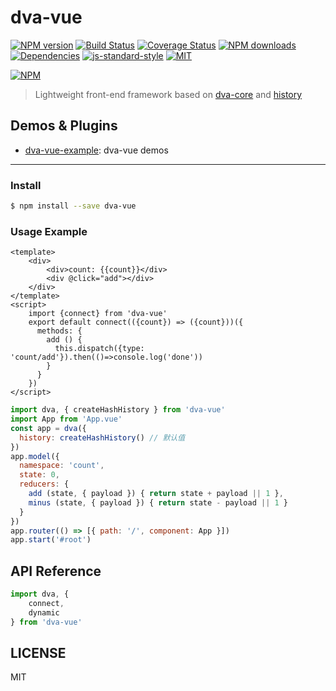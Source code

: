 # dva-vue

[![NPM version](https://img.shields.io/npm/v/dva-vue.svg?style=flat)](https://npmjs.org/package/dva-vue)
[![Build Status](https://img.shields.io/travis/jetsly/dva-vue.svg?style=flat)](https://travis-ci.org/jetsly/dva-vue)
[![Coverage Status](https://img.shields.io/coveralls/jetsly/dva-vue.svg?style=flat)](https://coveralls.io/r/jetsly/dva-vue)
[![NPM downloads](http://img.shields.io/npm/dm/dva-vue.svg?style=flat)](https://npmjs.org/package/dva-vue)
[![Dependencies](https://david-dm.org/jetsly/dva-vue/status.svg)](https://david-dm.org/jetsly/dva-vue)
[![js-standard-style](https://img.shields.io/badge/code%20style-standard-brightgreen.svg)](http://standardjs.com)
[![MIT](https://img.shields.io/dub/l/vibe-d.svg?style=flat-square)](http://opensource.org/licenses/MIT)

[![NPM](https://nodei.co/npm/dva-vue.png?downloads=true&downloadRank=true&stars=true)](https://nodei.co/npm/dva-vue/)

> Lightweight front-end framework based on [dva-core](https://github.com/dvajs/dva/tree/master/packages/dva-core) and [history](https://github.com/ReactTraining/history)

## Demos & Plugins

- [dva-vue-example](https://github.com/Jetsly/dva-vue/tree/master/packages/dva-vue-example): dva-vue demos

---

### Install

```bash
$ npm install --save dva-vue
```

### Usage Example

```App.vue
<template>
    <div>
        <div>count: {{count}}</div>
        <div @click="add"></div>
    </div>
</template>
<script>
    import {connect} from 'dva-vue'
    export default connect(({count}) => ({count}))({
      methods: {
        add () {
          this.dispatch({type: 'count/add'}).then(()=>console.log('done'))
        }
      }
    })
</script>
```
```javascript
import dva, { createHashHistory } from 'dva-vue'
import App from 'App.vue'
const app = dva({
  history: createHashHistory() // 默认值
})
app.model({
  namespace: 'count',
  state: 0,
  reducers: {
    add (state, { payload }) { return state + payload || 1 },
    minus (state, { payload }) { return state - payload || 1 }
  }
})
app.router(() => [{ path: '/', component: App }])
app.start('#root')
```

## API Reference

```javascript
import dva, { 
    connect,
    dynamic
} from 'dva-vue'
```


## LICENSE

MIT